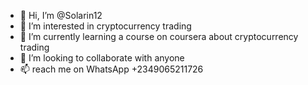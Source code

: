 - 👋 Hi, I’m @Solarin12
- 👀 I’m interested in cryptocurrency trading
- 🌱 I’m currently learning a course on coursera about cryptocurrency trading 
- 💞️ I’m looking to collaborate with anyone
- 📫 reach me on WhatsApp +2349065211726

<!---
Solarin12/Solarin12 is a ✨ special ✨ repository because its `README.md` (this file) appears on your GitHub profile.
You can click the Preview link to take a look at your changes.
--->
